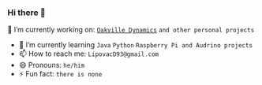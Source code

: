 ### Hi there 👋

🔭 I’m currently working on: [`Oakville Dynamics`](https://github.com/OakvilleDynamics) `and other personal projects`
- 🌱 I’m currently learning `Java` `Python` `Raspberry Pi and Audrino projects`
- 📫 How to reach me: `LipovacD93@gmail.com`
- 😄 Pronouns: `he/him`
- ⚡ Fun fact: `there is none`


